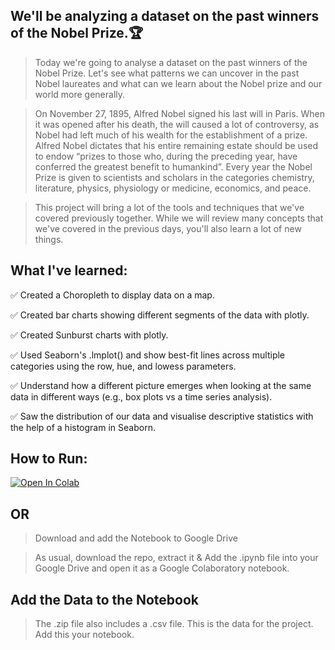 ## We'll be analyzing a dataset on the past winners of the Nobel Prize.🏆

> Today we're going to analyse a dataset on the past winners of the Nobel Prize. Let's see what patterns we can uncover in the past Nobel laureates and what can we learn about the Nobel prize and our world more generally.

> On November 27, 1895, Alfred Nobel signed his last will in Paris. When it was opened after his death, the will caused a lot of controversy, as Nobel had left much of his wealth for the establishment of a prize. Alfred Nobel dictates that his entire remaining estate should be used to endow “prizes to those who, during the preceding year, have conferred the greatest benefit to humankind”. Every year the Nobel Prize is given to scientists and scholars in the categories chemistry, literature, physics, physiology or medicine, economics, and peace.

> This project will bring a lot of the tools and techniques that we've covered previously together. While we will review many concepts that we've covered in the previous days, you'll also learn a lot of new things.


## What I've learned:

✅ Created a Choropleth to display data on a map.

✅ Created bar charts showing different segments of the data with plotly.

✅ Created Sunburst charts with plotly.

✅ Used Seaborn's .lmplot() and show best-fit lines across multiple categories using the row, hue, and lowess parameters.

✅ Understand how a different picture emerges when looking at the same data in different ways (e.g., box plots vs a time series analysis).

✅ Saw the distribution of our data and visualise descriptive statistics with the help of a histogram in Seaborn.


## How to Run:

[![Open In Colab](https://colab.research.google.com/assets/colab-badge.svg)](https://colab.research.google.com/github/abhishek-kumar24/Analyze-Nobel-Prize-with-Matplotlib-Seaborn/blob/main/Nobel_Prize_Analysis.ipynb)

## OR

> Download and add the Notebook to Google Drive

> As usual, download the repo, extract it & Add the .ipynb file into your Google Drive and open it as a Google Colaboratory notebook.

## Add the Data to the Notebook

> The .zip file also includes a .csv file. This is the data for the project. Add this your notebook.
